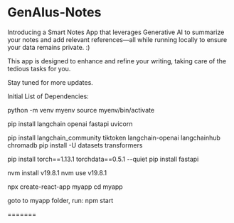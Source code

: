# GenAIus-Notes
Introducing a Smart Notes App that leverages Generative AI to summarize your notes and add relevant references—all while running locally to ensure your data remains private. :)

This app is designed to enhance and refine your writing, taking care of the tedious tasks for you.

Stay tuned for more updates.


Initial List of Dependencies:

python -m venv myenv
source myenv/bin/activate 

pip install langchain openai fastapi uvicorn

pip install langchain_community tiktoken langchain-openai langchainhub chromadb
pip install -U datasets transformers

pip install torch==1.13.1 torchdata==0.5.1 --quiet
pip install fastapi

nvm install v19.8.1
nvm use v19.8.1

npx create-react-app myapp
cd myapp

goto to myapp folder, run:
npm start

=======
